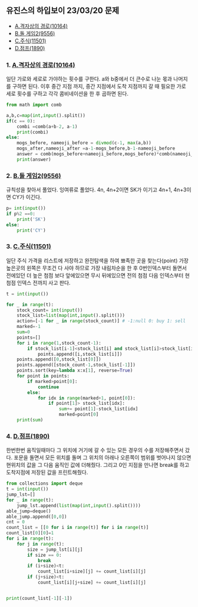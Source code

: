## 유진스의 하입보이 23/03/20 문제
- [A.격자상의 경로(10164)](https://www.acmicpc.net/problem/10164)  
- [B.돌 게임2(9556)](https://www.acmicpc.net/problem/9656)  
- [C.주식(11501)](https://www.acmicpc.net/problem/11501)  
- [D.점프(1890)](https://www.acmicpc.net/problem/1890)  


### 1. [A.격자상의 경로(10164)](https://www.acmicpc.net/problem/10164)  

일단 가로와 세로로 가야하는 횟수를 구한다. a와 b중에서 더 큰수로 나눈 몫과 나머지를 구하면 된다.
이후 중간 지점 까지, 중간 지점에서 도착 지점까지 갈 때 필요한 가로 세로 횟수를 구하고  각각 콤비네이션을 한 후 곱하면 된다.
```python
from math import comb

a,b,c=map(int,input().split())
if(c == 0):
    combi =comb(a+b-2, a-1)
    print(combi)
else:
    mogs_before, nameoji_before = divmod(c-1, max(a,b))
    mogs_after,nameoji_after =a-1-mogs_before,b-1-nameoji_before
    answer = comb(mogs_before+nameoji_before,mogs_before)*comb(nameoji_after+mogs_after, nameoji_after)
    print(answer)


```

### 2. [B.돌 게임2(9556)](https://www.acmicpc.net/problem/9656)  
규칙성을 찾아서 풀었다.
잉여류로 풀었다. 4n, 4n+2이면 SK가 이기고 4n+1, 4n+3이면 CY가 이긴다.

```python
p= int(input())
if p%2 ==0:
    print('SK')
else:
    print('CY')
```

### 3. [C.주식(11501)](https://www.acmicpc.net/problem/11501)  
일단 주식 가격을 리스트에 저장하고 완전탐색을 하여 뾰족한 곳을 찾는다(point)
가장 높은곳의 왼쪽은 무조건 다 사야 하므로 가장 내림차순을 한 후 0번인덱스부터 돌면서 
전에있던 더 높은 첨점 보다 앞에있으면 무시 뒤에있으면 전의 첨점 다음 인덱스부터 현 첨점 인덱스 전까지 사고 판다.

  
```python
t = int(input())

for _ in range(t):
    stock_count= int(input())
    stock_list=list(map(int,input().split()))
    action=[-1 for _ in range(stock_count)] # -1:null 0: buy 1: sell
    marked=-1
    sum=0
    points=[]
    for i in range(1,stock_count-1):
        if stock_list[i-1]<stock_list[i] and stock_list[i]>stock_list[i+1]:
            points.append([i,stock_list[i]])
    points.append([0,stock_list[0]])
    points.append([stock_count-1,stock_list[-1]])
    points.sort(key=lambda x:x[1], reverse=True)
    for point in points:
        if marked>point[0]:
            continue
        else:
            for idx in range(marked+1, point[0]):
                if point[1]> stock_list[idx]:
                    sum+= point[1]-stock_list[idx]
                    marked=point[0]
    print(sum)

```

### 4. [D.점프(1890)](https://www.acmicpc.net/problem/1890)  

한번한번 움직일때마다 
그 위치에 
거기에 갈 수 있는 모든 경우의 수를 저장해주면서 갔다.
포문을 돌면서 모든 위치를 돌며 그 위치의 아래나 오른쪽이 범위를 벗어나지 않으면 현위치의 값을 그 다음 움직인 값에 더해줬다.
그리고 0인 지점을 만나면 break를 하고 도착지점에 저장된 값을 프린트해줬다.

```python
from collections import deque
t = int(input())
jump_lst=[]
for _ in range(t):
    jump_lst.append(list(map(int,input().split())))
able_jump=deque()
able_jump.append([0,0])
cnt = 0
count_list = [[0 for i in range(t)] for i in range(t)]
count_list[0][0]=1
for i in range(t):
    for j in range(t):
        size = jump_lst[i][j]
        if size == 0:
            break
        if (i+size)<t:
            count_list[i+size][j] += count_list[i][j]
        if (j+size)<t:
            count_list[i][j+size] += count_list[i][j]


print(count_list[-1][-1])

```
